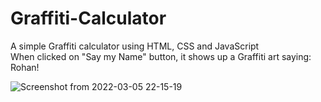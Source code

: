# Graffiti-Calculator
A simple Graffiti calculator using HTML, CSS and JavaScript <br>
When clicked on "Say my Name" button, it shows up a Graffiti art saying: Rohan! <br>


![Screenshot from 2022-03-05 22-15-19](https://user-images.githubusercontent.com/90546860/158000434-1fc3b93a-8cd9-4cbe-86b1-6f8f10126a37.jpg)

